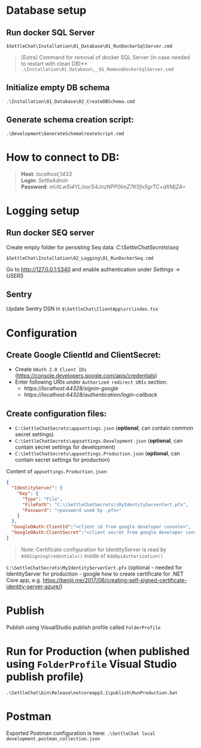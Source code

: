 # Database setup

## Run docker SQL Server
`$SettleChat\Installation\01_Database\01_RunDockerSqlServer.cmd`

>[Extra] Command for removal of docker SQL Server (in case needed to restart with clean DB)**
`.\Installation\01_Database\__01_RemoveDockerSqlServer.cmd`

## Initialize empty DB schema
`.\Installation\01_Database\02_CreateDBSchema.cmd`

## Generate schema creation script:
`.\Development\GenerateSchemaCreateScript.cmd`


# How to connect to DB:
>**Host**: *localhost,1433*\
**Login**: *SettleAdmin*\
**Password**: *mUtLw5i4YL/oo/S4JnzNPP0ImZ7K5fx5grTC+dXMjZA=*

# Logging setup
## Run docker SEQ server
Create empty folder for persisting Seq data: *C:\SettleChatSecrets\seq*

`$SettleChat\Installation\02_Logging\01_RunDockerSeq.cmd`

Go to http://127.0.0.1:5340 and enable authentication under *Settings -> USERS*

## Sentry
Update Sentry DSN in `$\SettleChat\ClientApp\src\index.tsx`

# Configuration

## Create Google ClientId and ClientSecret:
- Create `OAuth 2.0 Client IDs` (https://console.developers.google.com/apis/credentials)
- Enter following URIs under `Authorized redirect URIs` section:
  - *https​://localhost:44328/signin-google*
  - *https​://localhost:44328/authentication/login-callback*
  
## Create configuration files:
- `C:\SettleChatSecrets\appsettings.json` (**optional**, can contain common secret settings)
- `C:\SettleChatSecrets\appsettings.Development.json` (**optional**, can contain secret settings for development)
- `C:\SettleChatSecrets\appsettings.Production.json` (**optional**, can contain secret settings for production)

Content of `appsettings.Production.json`:
```json
{
  "IdentityServer": {    
    "Key": {
      "Type": "File",
      "FilePath": "C:\\SettleChatSecrets\\MyIdentityServerCert.pfx",
      "Password": "<password used by .pfx>"
    }
  },
  "GoogleOAuth:ClientId":"<client id from google developer console>",
  "GoogleOAuth:ClientSecret":"<client secret from google developer console>"
}
```
>Note: Certificate configuration for IdentityServer is read by `AddSigningCredentials()` inside of `AddApiAuthorization()`

`C:\SettleChatSecrets\MyIdentityServerCert.pfx` (optional - needed for IdentityServer for production - google how to create certificate for .NET Core app, e.g. https://benjii.me/2017/06/creating-self-signed-certificate-identity-server-azure/)

# Publish
Publish using VisualStudio publish profile called `FolderProfile`

# Run for Production (when published using `FolderProfile` Visual Studio publish profile)
`.\SettleChat\bin\Release\netcoreapp3.1\publish\RunProduction.bat`


# Postman
Exported Postman configuration is here: `.\SettleChat local development.postman_collection.json`